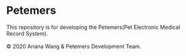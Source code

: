 # Petemers
This repository is for developing the Petemers(Pet Electronic Medical Record System).<br><br>
© 2020 Ariana Wang & Petemers Development Team.
